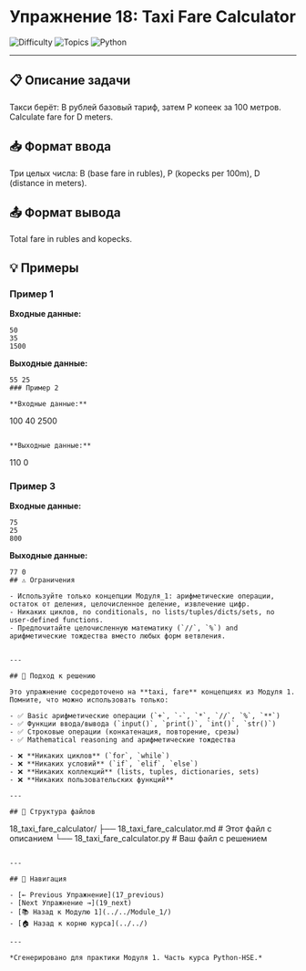 # Упражнение 18: Taxi Fare Calculator

![Difficulty](https://img.shields.io/badge/Difficulty-Module%201-green)
![Topics](https://img.shields.io/badge/Topics-taxi%2C%20fare-blue)
![Python](https://img.shields.io/badge/Python-Module%201%20Concepts-yellow)

---

## 📋 Описание задачи

Такси берёт: B рублей базовый тариф, затем P копеек за 100 метров. Calculate fare for D meters.
## 📥 Формат ввода

Три целых числа: B (base fare in rubles), P (kopecks per 100m), D (distance in meters).
## 📤 Формат вывода

Total fare in rubles and kopecks.
## 💡 Примеры

### Пример 1

**Входные данные:**
```
50
35
1500
```

**Выходные данные:**
```
55 25
### Пример 2

**Входные данные:**
```
100
40
2500
```

**Выходные данные:**
```
110 0
### Пример 3

**Входные данные:**
```
75
25
800
```

**Выходные данные:**
```
77 0
## ⚠️ Ограничения

- Используйте только концепции Модуля_1: арифметические операции, остаток от деления, целочисленное деление, извлечение цифр.
- Никаких циклов, no conditionals, no lists/tuples/dicts/sets, no user-defined functions.
- Предпочитайте целочисленную математику (`//`, `%`) and арифметические тождества вместо любых форм ветвления.


---

## 🎯 Подход к решению

Это упражнение сосредоточено на **taxi, fare** концепциях из Модуля 1. Помните, что можно использовать только:

- ✅ Basic арифметические операции (`+`, `-`, `*`, `//`, `%`, `**`)
- ✅ Функции ввода/вывода (`input()`, `print()`, `int()`, `str()`)
- ✅ Строковые операции (конкатенация, повторение, срезы)
- ✅ Mathematical reasoning and арифметические тождества

- ❌ **Никаких циклов** (`for`, `while`)
- ❌ **Никаких условий** (`if`, `elif`, `else`)
- ❌ **Никаких коллекций** (lists, tuples, dictionaries, sets)
- ❌ **Никаких пользовательских функций**

---

## 📁 Структура файлов
```
18_taxi_fare_calculator/
├── 18_taxi_fare_calculator.md     # Этот файл с описанием
└── 18_taxi_fare_calculator.py     # Ваш файл с решением
```

---

## 🔗 Навигация

- [← Previous Упражнение](17_previous) 
- [Next Упражнение →](19_next)
- [📚 Назад к Модулю 1](../../Module_1/)
- [🏠 Назад к корню курса](../../)

---

*Сгенерировано для практики Модуля 1. Часть курса Python-HSE.*
